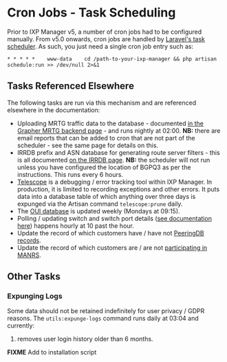 # Cron Jobs - Task Scheduling

Prior to IXP Manager v5, a number of cron jobs had to be configured manually. From v5.0 onwards, cron jobs are handled by [Laravel's task scheduler](https://laravel.com/docs/5.8/scheduling). As such, you just need a single cron job entry such as:

```
* * * * *    www-data    cd /path-to-your-ixp-manager && php artisan schedule:run >> /dev/null 2>&1
```

## Tasks Referenced Elsewhere

The following tasks are run via this mechanism and are referenced elsewhere in the documentation:

* Uploading MRTG traffic data to the database - documented [in the Grapher MRTG backend page](../grapher/mrtg.md#inserting-traffic-data-into-the-database-reporting-emails) - and runs nightly at 02:00. **NB:** there are email reports that can be added to cron that are not part of the scheduler - see the same page for details on this.
* IRRDB prefix and ASN database for generating route server filters - this is all documented [on the IRRDB page](irrdb.md). **NB:** the scheduler will not run unless you have configured the location of BGPQ3 as per the instructions. This runs every 6 hours.
* [Telescope](../dev/telescope.md) is a debugging / error tracking tool within IXP Manager. In production, it is limited to recording exceptions and other errors. It puts data into a database table of which anything over three days is expunged via the Artisan command `telescope:prune` daily.
* The [OUI database](layer2-addresses.md#oui-database) is updated weekly (Mondays at 09:15).
* Polling / updating switch and switch port details ([see documentation here](../usage/switches.md#automated-polling-snmp-updates)) happens hourly at 10 past the hour.
* Update the record of which customers have / have not [PeeringDB records](peeringdb.md#existence-of-peeringdb-records).
* Update the record of which customers are / are not [participating in MANRS](manrs.md).

## Other Tasks

### Expunging Logs

Some data should not be retained indefinitely for user privacy / GDPR reasons. The `utils:expunge-logs` command runs daily at 03:04 and currently:

1. removes user login history older than 6 months.




**FIXME** Add to installation script
